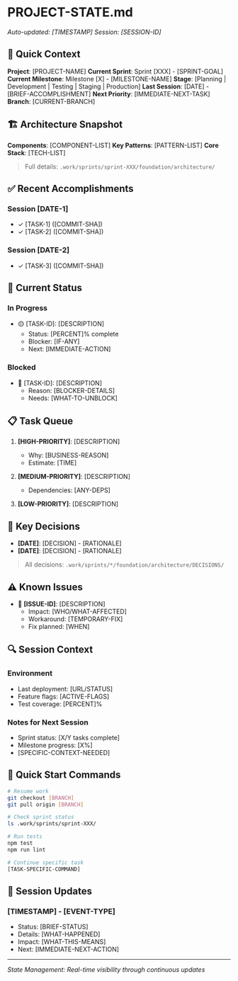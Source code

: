 # PROJECT-STATE.md
*Auto-updated: [TIMESTAMP]*
*Session: [SESSION-ID]*

## 🎯 Quick Context
**Project**: [PROJECT-NAME]
**Current Sprint**: Sprint [XXX] - [SPRINT-GOAL]
**Current Milestone**: Milestone [X] - [MILESTONE-NAME]
**Stage**: [Planning | Development | Testing | Staging | Production]
**Last Session**: [DATE] - [BRIEF-ACCOMPLISHMENT]
**Next Priority**: [IMMEDIATE-NEXT-TASK]
**Branch**: [CURRENT-BRANCH]

## 🏗️ Architecture Snapshot
**Components**: [COMPONENT-LIST]
**Key Patterns**: [PATTERN-LIST]
**Core Stack**: [TECH-LIST]
> Full details: `.work/sprints/sprint-XXX/foundation/architecture/`

## ✅ Recent Accomplishments
<!-- Last 3 sessions max -->
### Session [DATE-1]
- ✓ [TASK-1] ([COMMIT-SHA])
- ✓ [TASK-2] ([COMMIT-SHA])

### Session [DATE-2]
- ✓ [TASK-3] ([COMMIT-SHA])

## 🔄 Current Status
### In Progress
- 🟡 [TASK-ID]: [DESCRIPTION]
  - Status: [PERCENT]% complete
  - Blocker: [IF-ANY]
  - Next: [IMMEDIATE-ACTION]

### Blocked
- 🔴 [TASK-ID]: [DESCRIPTION]
  - Reason: [BLOCKER-DETAILS]
  - Needs: [WHAT-TO-UNBLOCK]

## 📋 Task Queue
1. **[HIGH-PRIORITY]**: [DESCRIPTION]
   - Why: [BUSINESS-REASON]
   - Estimate: [TIME]
   
2. **[MEDIUM-PRIORITY]**: [DESCRIPTION]
   - Dependencies: [ANY-DEPS]
   
3. **[LOW-PRIORITY]**: [DESCRIPTION]

## 🎯 Key Decisions
<!-- Recent architectural/technical decisions -->
- **[DATE]**: [DECISION] - [RATIONALE]
- **[DATE]**: [DECISION] - [RATIONALE]
> All decisions: `.work/sprints/*/foundation/architecture/DECISIONS/`

## ⚠️ Known Issues
<!-- Active problems and workarounds -->
- 🐛 **[ISSUE-ID]**: [DESCRIPTION]
  - Impact: [WHO/WHAT-AFFECTED]
  - Workaround: [TEMPORARY-FIX]
  - Fix planned: [WHEN]

## 🔍 Session Context
<!-- Special notes for next session -->
### Environment
- Last deployment: [URL/STATUS]
- Feature flags: [ACTIVE-FLAGS]
- Test coverage: [PERCENT]%

### Notes for Next Session
- Sprint status: [X/Y tasks complete]
- Milestone progress: [X%]
- [SPECIFIC-CONTEXT-NEEDED]

## 🚀 Quick Start Commands
```bash
# Resume work
git checkout [BRANCH]
git pull origin [BRANCH]

# Check sprint status
ls .work/sprints/sprint-XXX/

# Run tests
npm test
npm run lint

# Continue specific task
[TASK-SPECIFIC-COMMAND]
```

## 📝 Session Updates
<!-- Real-time updates during session -->
### [TIMESTAMP] - [EVENT-TYPE]
- Status: [BRIEF-STATUS]
- Details: [WHAT-HAPPENED]
- Impact: [WHAT-THIS-MEANS]
- Next: [IMMEDIATE-NEXT-ACTION]

---
*State Management: Real-time visibility through continuous updates*
